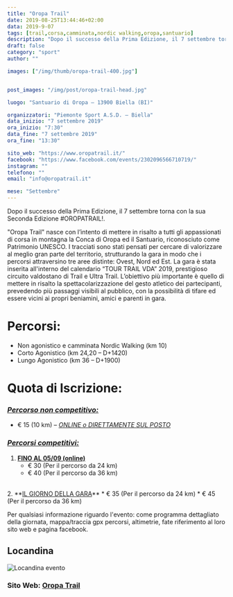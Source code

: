 ```yaml
---
title: "Oropa Trail"
date: 2019-08-25T13:44:46+02:00
data: 2019-9-07
tags: [trail,corsa,camminata,nordic walking,oropa,santuario]
description: "Dopo il successo della Prima Edizione, il 7 settembre torna con la sua Seconda Edizione!. Oropa Trail nasce con l’intento di mettere in risalto a tutti gli appassionati di corsa in montagna la Conca di Oropa ed il Santuario, riconosciuto come Patrimonio UNESCO."
draft: false
category: "sport"
author: ""

images: ["/img/thumb/oropa-trail-400.jpg"]


post_images: "/img/post/oropa-trail-head.jpg"

luogo: "Santuario di Oropa – 13900 Biella (BI)"

organizzatori: "Piemonte Sport A.S.D. – Biella"
data_inizio: "7 settembre 2019"
ora_inizio: "7:30"
data_fine: "7 settembre 2019"
ora_fine: "13:30"

sito_web: "https://www.oropatrail.it/"
facebook: "https://www.facebook.com/events/2302096566710719/"
instagram: ""
telefono: ""
email: "info@oropatrail.it"

mese: "Settembre"
---
```

Dopo il successo della Prima Edizione, il 7 settembre torna con la sua Seconda Edizione #OROPATRAIL!.

"Oropa Trail" nasce con l’intento di mettere in risalto a tutti gli appassionati di corsa in montagna la Conca di Oropa ed il Santuario, riconosciuto come Patrimonio UNESCO.
I tracciati sono stati pensati per cercare di valorizzare al meglio gran parte del territorio, strutturando la gara in modo che i percorsi attraversino tre aree distinte: Ovest, Nord ed Est.
La gara è stata inserita all'interno del calendario “TOUR TRAIL VDA” 2019, prestigioso circuito valdostano di Trail e Ultra Trail.
L’obiettivo più importante è quello di mettere in risalto la spettacolarizzazione del gesto atletico dei partecipanti, prevedendo più passaggi visibili al pubblico, con la possibilità di tifare ed essere vicini ai propri beniamini, amici e parenti in gara.

# Percorsi:

* Non agonistico e camminata Nordic Walking (km 10)
* Corto Agonistico (km 24,20 – D+1420)
* Lungo Agonistico (km 36 – D+1900)

# Quota di Iscrizione:

### <u>***Percorso non competitivo:***</u>

* € 15 (10 km) – <u>*ONLINE o DIRETTAMENTE SUL POSTO*</u>

### <u>***Percorsi competitivi:***</u>

1. **<u>FINO AL 05/09 (online)</u>**
    * € 30 (Per il percorso da 24 km)
    * € 40 (Per il percorso da 36 km)
<br>
2. **<u>IL GIORNO DELLA GARA</u>**
    * € 35 (Per il percorso da 24 km)
    * € 45 (Per il percorso da 36 km)

Per qualsiasi informazione riguardo l'evento: come programma dettagliato della giornata, mappa/traccia gpx percorsi, altimetrie,
fate riferimento al loro sito web e pagina facebook.

## Locandina
![Locandina evento](/img/post/oropa-trail.jpg)

### **Sito Web: [Oropa Trail](https://www.oropatrail.it/)**